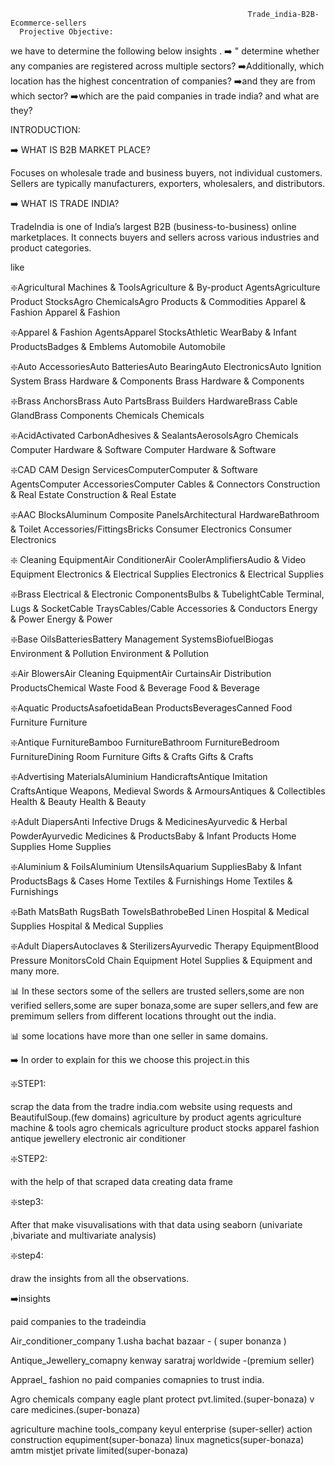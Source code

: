                                                          Trade_india-B2B-Ecommerce-sellers
      Projective Objective:

we have to determine the following below insights . ➡️ " determine whether any companies are registered across multiple sectors? ➡️Additionally, which location has the highest concentration of companies? ➡️and they are from which sector? ➡️which are the paid companies in trade india? and what are they?

INTRODUCTION:

➡️ WHAT IS B2B MARKET PLACE?

Focuses on wholesale trade and business buyers, not individual customers. Sellers are typically manufacturers, exporters, wholesalers, and distributors.

➡️ WHAT IS TRADE INDIA?

TradeIndia is one of India’s largest B2B (business-to-business) online marketplaces. It connects buyers and sellers across various industries and product categories.

like

❇️Agricultural Machines & ToolsAgriculture & By-product AgentsAgriculture Product StocksAgro ChemicalsAgro Products & Commodities Apparel & Fashion Apparel & Fashion

❇️Apparel & Fashion AgentsApparel StocksAthletic WearBaby & Infant ProductsBadges & Emblems Automobile Automobile

❇️Auto AccessoriesAuto BatteriesAuto BearingAuto ElectronicsAuto Ignition System Brass Hardware & Components Brass Hardware & Components

❇️Brass AnchorsBrass Auto PartsBrass Builders HardwareBrass Cable GlandBrass Components Chemicals Chemicals

❇️AcidActivated CarbonAdhesives & SealantsAerosolsAgro Chemicals Computer Hardware & Software Computer Hardware & Software

❇️CAD CAM Design ServicesComputerComputer & Software AgentsComputer AccessoriesComputer Cables & Connectors Construction & Real Estate Construction & Real Estate

❇️AAC BlocksAluminum Composite PanelsArchitectural HardwareBathroom & Toilet Accessories/FittingsBricks Consumer Electronics Consumer Electronics

❇️ Cleaning EquipmentAir ConditionerAir CoolerAmplifiersAudio & Video Equipment Electronics & Electrical Supplies Electronics & Electrical Supplies

❇️Brass Electrical & Electronic ComponentsBulbs & TubelightCable Terminal, Lugs & SocketCable TraysCables/Cable Accessories & Conductors Energy & Power Energy & Power

❇️Base OilsBatteriesBattery Management SystemsBiofuelBiogas Environment & Pollution Environment & Pollution

❇️Air BlowersAir Cleaning EquipmentAir CurtainsAir Distribution ProductsChemical Waste Food & Beverage Food & Beverage

❇️Aquatic ProductsAsafoetidaBean ProductsBeveragesCanned Food Furniture Furniture

❇️Antique FurnitureBamboo FurnitureBathroom FurnitureBedroom FurnitureDining Room Furniture Gifts & Crafts Gifts & Crafts

❇️Advertising MaterialsAluminium HandicraftsAntique Imitation CraftsAntique Weapons, Medieval Swords & ArmoursAntiques & Collectibles Health & Beauty Health & Beauty

❇️Adult DiapersAnti Infective Drugs & MedicinesAyurvedic & Herbal PowderAyurvedic Medicines & ProductsBaby & Infant Products Home Supplies Home Supplies

❇️Aluminium & FoilsAluminium UtensilsAquarium SuppliesBaby & Infant ProductsBags & Cases Home Textiles & Furnishings Home Textiles & Furnishings

❇️Bath MatsBath RugsBath TowelsBathrobeBed Linen Hospital & Medical Supplies Hospital & Medical Supplies

❇️Adult DiapersAutoclaves & SterilizersAyurvedic Therapy EquipmentBlood Pressure MonitorsCold Chain Equipment Hotel Supplies & Equipment and many more.

📊 In these sectors some of the sellers are trusted sellers,some are non verified sellers,some are super bonaza,some are super sellers,and few are premimum sellers from different locations throught out the india.

📊 some locations have more than one seller in same domains.

➡️ In order to explain for this we choose this project.in this

❇️STEP1:

scrap the data from the tradre india.com website using requests and BeautifulSoup.(few domains) agriculture by product agents agriculture machine & tools agro chemicals agriculture product stocks apparel fashion antique jewellery electronic air conditioner

❇️STEP2:

with the help of that scraped data creating data frame

❇️step3:

After that make visuvalisations with that data using seaborn (univariate ,bivariate and multivariate analysis)

❇️step4:

draw the insights from all the observations.

➡️insights

paid companies to the tradeindia

Air_conditioner_company 1.usha bachat bazaar - ( super bonanza )

Antique_Jewellery_comapny kenway saratraj worldwide -(premium seller)

Apprael_ fashion no paid companies comapnies to trust india.

Agro chemicals company eagle plant protect pvt.limited.(super-bonaza) v care medicines.(super-bonaza)

agriculture machine tools_company keyul enterprise (super-seller) action construction equpiment(super-bonaza) linux magnetics(super-bonaza) amtm mistjet private limited(super-bonaza)

